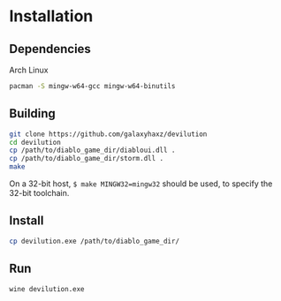 # Installation

## Dependencies

Arch Linux
```bash
pacman -S mingw-w64-gcc mingw-w64-binutils
```

## Building

```bash
git clone https://github.com/galaxyhaxz/devilution
cd devilution
cp /path/to/diablo_game_dir/diabloui.dll .
cp /path/to/diablo_game_dir/storm.dll .
make
```

On a 32-bit host, `$ make MINGW32=mingw32` should be used, to specify the 32-bit
toolchain.

## Install

```bash
cp devilution.exe /path/to/diablo_game_dir/
```

## Run

```bash
wine devilution.exe
```
